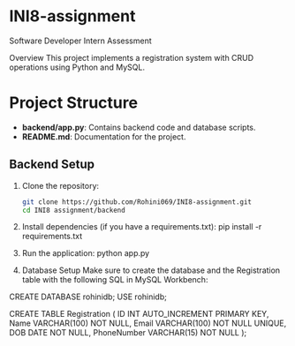 # INI8-assignment

Software Developer Intern Assessment

Overview
This project implements a registration system with CRUD operations using Python and MySQL.

# Project Structure

- **backend/app.py**: Contains backend code and database scripts.
- **README.md**: Documentation for the project.

## Backend Setup

1. Clone the repository:
   ```bash
   git clone https://github.com/Rohini069/INI8-assignment.git
   cd INI8 assignment/backend
   ```
2. Install dependencies (if you have a requirements.txt):
   pip install -r requirements.txt
3. Run the application:
   python app.py

4. Database Setup
   Make sure to create the database and the Registration table with the following SQL in MySQL Workbench:

CREATE DATABASE rohinidb;
USE rohinidb;

CREATE TABLE Registration (
ID INT AUTO_INCREMENT PRIMARY KEY,
Name VARCHAR(100) NOT NULL,
Email VARCHAR(100) NOT NULL UNIQUE,
DOB DATE NOT NULL,
PhoneNumber VARCHAR(15) NOT NULL
);
